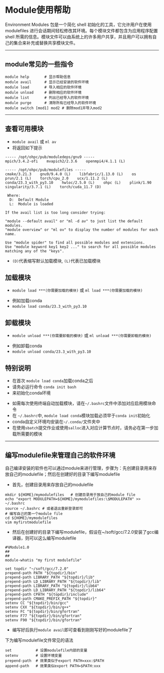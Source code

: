# Module使用帮助

Environment Modules 包是一个简化 shell 初始化的工具，它允许用户在使用 modulefiles 进行会话期间轻松修改其环境。每个模块文件都包含为应用程序配置 shell 所需的信息。模块文件可以由系统上的许多用户共享，并且用户可以拥有自己的集合来补充或替换共享模块文件。

----
## module常见的一些指令
```
module help       # 显示帮助信息
module avail      # 显示已经安装的软件环境
module load       # 导入相应的软件环境
module unload     # 删除相应的软件环境
module list       # 列出已经导入的软件环境
module purge      # 清除所有已经导入的软件环境
module switch [mod1] mod2 # 删除mod1并导入mod2
```

----
## 查看可用模块
- `module avail` 或 `ml av`
- 将返回如下提示
```
----- /opt/ohpc/pub/moduledeps/gnu9 -----
mpich/3.4.2-ofi    mvapich2/2.3.6    openmpi4/4.1.1 (L)

----- /opt/ohpc/pub/modulefiles -----
cmake/3.21.3    gnu9/9.4.0 (L)    libfabric/1.13.0 (L)    os    prun/2.1 (L)    torch/cpu_2.0    ucx/1.11.2 (L)
conda/23.3_with_py3.10    hwloc/2.5.0 (L)    ohpc (L)    plink/1.90    singularity/3.7.1 (L)    torch/cuda_11.7 (D)

 Where:
  D:  Default Module
  L:  Module is loaded

If the avail list is too long consider trying:

"module --default avail" or "ml -d av" to just list the default modules.
"module overview" or "ml ov" to display the number of modules for each name.

Use "module spider" to find all possible modules and extensions.
Use "module keyword key1 key2 ..." to search for all possible modules matching any of the "keys".
```
- `(D)`代表缩写默认加载模块, `(L)`代表已加载模块

## 加载模块
- `module load ***(你需要加载的模块)` 或 `ml load ***(你需要加载的模块)`

+ 例如加载conda
+ `module load conda/23.3_with_py3.10`

## 卸载模块
- `module unload ***(你需要卸载的模块)` 或 `ml unload ***(你需要卸载的模块)`

+ 例如卸载conda
+ `module unload conda/23.3_with_py3.10`

## 特别说明
- 在首次 `module load conda`加载conda之后 
- 请务必运行命令 `conda init bash`
- 来初始化conda环境

+ 如需每次使用终端自动加载模块，请在`~/.bashrc`文件中添加对应启用模块命令
+ 在 `~/.bashrc`中, `module load conda`模块加载必须早于`conda init`初始化
+ conda自定义环境均安装在`~/.conda/`文件夹中
+ 在使用`sbatch`提交作业或使用`salloc`进入对应计算节点时，请务必在第一步加载所需要的模块

----
## 编写modulefile来管理自己的软件环境
自己编译安装的软件也可以通过module来进行管理，步骤为：先创建目录用来存放自己的modulefile；然后在创建好的目录下编写modulefile
+ 首先，创建目录用来存放自己的modulefile
```
mkdir ${HOME}/mymodulefiles   # 创建目录用于放自己的module file
echo "export MODULEPATH=${HOME}/mymodulefiles:\$MODULEPATH" >> ~/.bashrc
source ~/.bashrc # 或者退出重新登录即可
# 编写自己的第一个module file
cd ${HOME}/mymodulefiles
vim myfirstmodulefile
```
+ 然后在创建好的目录下编写modulefile，假设在~/soft/gcc/7.2.0安装了gcc编译器，则可以这么编写modulefile
```
#%Module1.0
##
##
module-whatis "my first modulefile"

set topdir "~/soft/gcc/7.2.0"
prepend-path PATH "${topdir}/bin"
prepend-path LIBRARY_PATH "${topdir}/lib"
prepend-path LD_LIBRARY_PATH "${topdir}/lib"
prepend-path LIBRARY_PATH "${topdir}/lib64"
prepend-path LD_LIBRARY_PATH "${topdir}/lib64"
prepend-path CPATH "${topdir}/include"
prepend-path CMAKE_PREFIX_PATH "${topdir}"
setenv CC "${topdir}/bin/gcc"
setenv CXX "${topdir}/bin/g++"
setenv FC "${topdir}/bin/gfortran"
setenv F77 "${topdir}/bin/gfortran"
setenv F90 "${topdir}/bin/gfortran"
```
+ 编写好后执行`module avail`即可查看到刚刚写好的modulefile了

下为编写modulefile文件常见的语法
```
set           # 设置modulefile内部的变量
setenv        # 设置环境变量
prepend-path  # 效果类似于export PATH=xxx:$PATH
append-path   # 效果类似export PATH=$PATH:xxx
```
